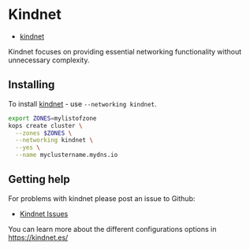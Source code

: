 # Kindnet

* [kindnet](http://kindnet.es)

Kindnet focuses on providing essential networking functionality without unnecessary complexity.

## Installing

To install [kindnet](https://github.com/aojea/kindnet) - use `--networking kindnet`.

```sh
export ZONES=mylistofzone
kops create cluster \
  --zones $ZONES \
  --networking kindnet \
  --yes \
  --name myclustername.mydns.io
```

## Getting help

For problems with kindnet please post an issue to Github:

- [Kindnet Issues](https://github.com/aojea/kindnet/issues)

You can learn more about the different configurations options in https://kindnet.es/
